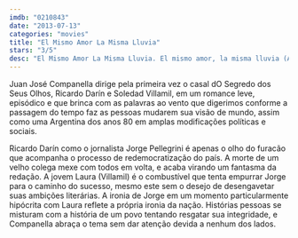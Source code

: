```yaml
---
imdb: "0210843"
date: "2013-07-13"
categories: "movies"
title: "El Mismo Amor La Misma Lluvia"
stars: "3/5"
desc: "El Mismo Amor La Misma Lluvia. El mismo amor, la misma lluvia (Argentina, 1999). Dirigido por Juan José Campanella. Escrito por Juan José Campanella, Fernando Castets. Com Ricardo Darín, Soledad Villamil, Ulises Dumont, Eduardo Blanco, Graciela Tenenbaum, Alfonso De Grazia, Alicia Zanca, Mariana Richaudeau, Alejandro Buzzoni."
---
```

Juan José Companella dirige pela primeira vez o casal dO Segredo dos Seus Olhos, Ricardo Darín e Soledad Villamil, em um romance leve, episódico e que brinca com as palavras ao vento que digerimos conforme a passagem do tempo faz as pessoas mudarem sua visão de mundo, assim como uma Argentina dos anos 80 em amplas modificações políticas e sociais.

Ricardo Darín como o jornalista Jorge Pellegrini é apenas o olho do furacão que acompanha o processo de redemocratização do país. A morte de um velho colega mexe com todos em volta, e acaba virando um fantasma da redação. A jovem Laura (Villamil) é o combustível que tenta empurrar Jorge para o caminho do sucesso, mesmo este sem o desejo de desengavetar suas ambições literárias. A ironia de Jorge em um momento particularmente hipócrita com Laura reflete a própria ironia da nação. Histórias pessoas se misturam com a história de um povo tentando resgatar sua integridade, e Companella abraça o tema sem dar atenção devida a nenhum dos lados.


